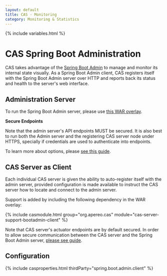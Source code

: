 ```yaml
---
layout: default
title: CAS - Monitoring
category: Monitoring & Statistics
---
```


{% include variables.html %}

# CAS Spring Boot Administration

CAS takes advantage of the [Spring Boot Admin][bootadmindocs] to manage and monitor its 
internal state visually. As a Spring Boot Admin client, CAS registers itself with the 
Spring Boot Admin server over HTTP and reports back its status and health to the server's web interface.

## Administration Server

To run the Spring Boot Admin server, please use [this WAR overlay](https://github.com/apereo/cas-bootadmin-overlay).

<div class="alert alert-warning"><strong>Secure Endpoints</strong><p>Note that the admin server's API endpoints MUST be secured. It is also best to run both the Admin server and the registering CAS server node under HTTPS, specially if credentials are used to authenticate into endpoints.</p></div>

To learn more about options, please [see this guide][bootadmindocs].

## CAS Server as Client

Each individual CAS server is given the ability to auto-register itself 
with the admin server, provided configuration is made available to instruct 
the CAS server how to locate and connect to the admin server.

Support is added by including the following dependency in the WAR overlay:

{% include casmodule.html group="org.apereo.cas" module="cas-server-support-bootadmin-client" %}

Note that CAS server's actuator endpoints are by default secured. In order to allow secure communication between the CAS server and the Spring Boot Admin server, [please see guide][bootadmindocs].

## Configuration

{% include casproperties.html thirdParty="spring.boot.admin.client" %}

[bootadmindocs]: https://codecentric.github.io/spring-boot-admin/current/
